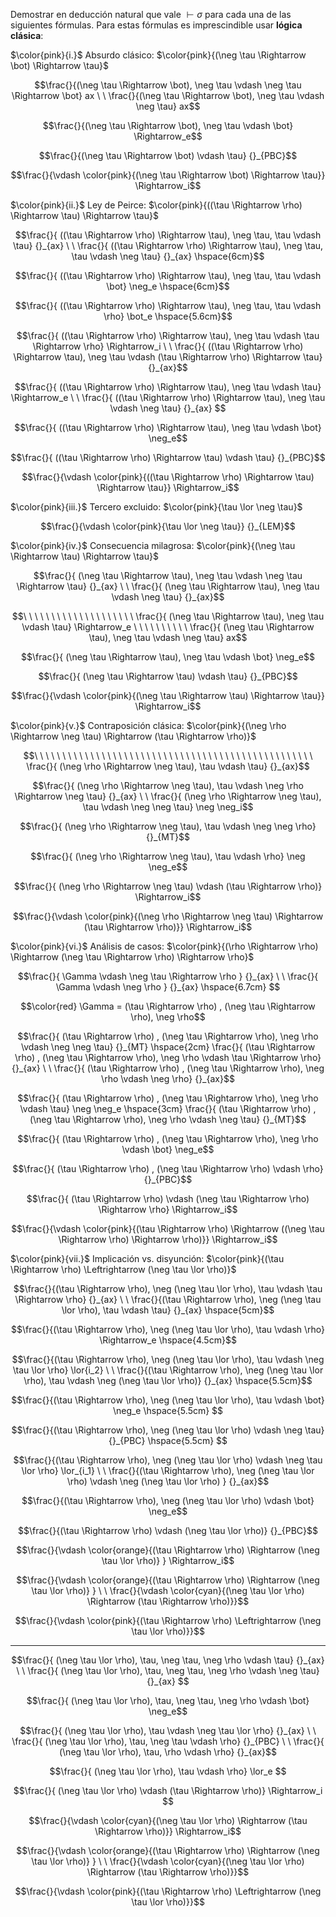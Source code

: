 Demostrar en deducción natural que vale $\vdash \sigma$ para cada una de las siguientes fórmulas. Para estas fórmulas es imprescindible usar **lógica clásica**:

$\color{pink}{i.}$ Absurdo clásico: $\color{pink}{(\neg \tau \Rightarrow \bot) \Rightarrow \tau}$






```math
\frac{}{(\neg \tau \Rightarrow \bot), \neg \tau \vdash \neg \tau \Rightarrow \bot} ax
\ \
\frac{}{(\neg \tau \Rightarrow \bot), \neg \tau \vdash \neg \tau} ax
```
```math
\frac{}{(\neg \tau \Rightarrow \bot), \neg \tau \vdash \bot} \Rightarrow_e
```
```math
\frac{}{(\neg \tau \Rightarrow \bot) \vdash \tau} {}_{PBC}
```
```math
\frac{}{\vdash \color{pink}{(\neg \tau \Rightarrow \bot) \Rightarrow \tau}} \Rightarrow_i
```

$\color{pink}{ii.}$ Ley de Peirce: $\color{pink}{((\tau \Rightarrow \rho) \Rightarrow \tau) \Rightarrow \tau}$





```math
\frac{}{ ((\tau \Rightarrow \rho) \Rightarrow \tau), \neg \tau, \tau \vdash \tau} {}_{ax}
\ \
\frac{}{ ((\tau \Rightarrow \rho) \Rightarrow \tau), \neg \tau, \tau \vdash \neg \tau} {}_{ax}
\hspace{6cm}
```
```math
\frac{}{ ((\tau \Rightarrow \rho) \Rightarrow \tau), \neg \tau, \tau \vdash \bot} \neg_e
\hspace{6cm}
```
```math
\frac{}{ ((\tau \Rightarrow \rho) \Rightarrow \tau), \neg \tau, \tau \vdash \rho} \bot_e
\hspace{5.6cm}
```
```math
\frac{}{ ((\tau \Rightarrow \rho) \Rightarrow \tau), \neg \tau \vdash \tau \Rightarrow \rho} \Rightarrow_i
\ \
\frac{}{ ((\tau \Rightarrow \rho) \Rightarrow \tau), \neg \tau \vdash (\tau \Rightarrow \rho) \Rightarrow \tau} {}_{ax}
```
```math
\frac{}{ ((\tau \Rightarrow \rho) \Rightarrow \tau), \neg \tau \vdash \tau} \Rightarrow_e
\ \
\frac{}{ ((\tau \Rightarrow \rho) \Rightarrow \tau), \neg \tau \vdash \neg \tau} {}_{ax} 
```
```math
\frac{}{ ((\tau \Rightarrow \rho) \Rightarrow \tau), \neg \tau \vdash \bot} \neg_e
```
```math
\frac{}{ ((\tau \Rightarrow \rho) \Rightarrow \tau) \vdash \tau} {}_{PBC}
```
```math
\frac{}{\vdash \color{pink}{((\tau \Rightarrow \rho) \Rightarrow \tau) \Rightarrow \tau}} \Rightarrow_i
```


$\color{pink}{iii.}$ Tercero excluido: $\color{pink}{\tau \lor \neg \tau}$




```math
\frac{}{\vdash \color{pink}{\tau \lor \neg \tau}} {}_{LEM}
```


$\color{pink}{iv.}$ Consecuencia milagrosa: $\color{pink}{(\neg \tau \Rightarrow \tau) \Rightarrow \tau}$



```math
\frac{}{ (\neg \tau \Rightarrow \tau), \neg \tau \vdash \neg \tau \Rightarrow \tau} {}_{ax}
\ \
\frac{}{ (\neg \tau \Rightarrow \tau), \neg \tau \vdash \neg \tau} {}_{ax}
```
```math
\ \ \ \ \ \ \ \ \ \ \ \ \ \ \ \ \ \ \ \
\frac{}{ (\neg \tau \Rightarrow \tau), \neg \tau \vdash \tau} \Rightarrow_e
\ \ \ \ \ \ \ \ \ \
\frac{}{ (\neg \tau \Rightarrow \tau), \neg \tau \vdash \neg \tau} ax
```
```math
\frac{}{ (\neg \tau \Rightarrow \tau), \neg \tau \vdash \bot} \neg_e
```
```math
\frac{}{ (\neg \tau \Rightarrow \tau) \vdash \tau} {}_{PBC}
```
```math
\frac{}{\vdash \color{pink}{(\neg \tau \Rightarrow \tau) \Rightarrow \tau}} \Rightarrow_i
```

$\color{pink}{v.}$ Contraposición clásica: $\color{pink}{(\neg \rho \Rightarrow \neg \tau) \Rightarrow (\tau \Rightarrow \rho)}$



```math
\ \ \ \ \ \ \ \ \ \ \ \ \ \ \ \ \ \ \ \ \ \ \ \ \ \ \ \ \ \ \ \ \ \ \ \ \ \ \ \ \ \ \ \ \ \ \ \ \ \
\frac{}{ (\neg \rho \Rightarrow \neg \tau), \tau \vdash   \tau} {}_{ax}
```
```math
\frac{}{ (\neg \rho \Rightarrow \neg \tau), \tau \vdash \neg \rho \Rightarrow \neg \tau} {}_{ax}
\ \
\frac{}{ (\neg \rho \Rightarrow \neg \tau), \tau \vdash  \neg \neg \tau} \neg \neg_i
```
```math
\frac{}{ (\neg \rho \Rightarrow \neg \tau), \tau \vdash \neg \neg \rho}  {}_{MT}
```
```math
\frac{}{ (\neg \rho \Rightarrow \neg \tau), \tau \vdash \rho} \neg \neg_e
```
```math
\frac{}{ (\neg \rho \Rightarrow \neg \tau) \vdash (\tau \Rightarrow \rho)} \Rightarrow_i
```
```math
\frac{}{\vdash \color{pink}{(\neg \rho \Rightarrow \neg \tau) \Rightarrow (\tau \Rightarrow \rho)}} \Rightarrow_i
```

$\color{pink}{vi.}$ Análisis de casos: $\color{pink}{(\rho \Rightarrow \rho) \Rightarrow (\neg \tau \Rightarrow \rho) \Rightarrow \rho}$





```math
\frac{}{ \Gamma \vdash \neg \tau \Rightarrow \rho } {}_{ax}

 \ \

 \frac{}{ \Gamma \vdash \neg  \rho } {}_{ax}

\hspace{6.7cm}

```
```math
\color{red} \Gamma = (\tau \Rightarrow \rho) ,  (\neg \tau \Rightarrow \rho), \neg \rho
```
```math
\frac{}{ (\tau \Rightarrow \rho) ,  (\neg \tau \Rightarrow \rho), \neg \rho \vdash \neg \neg \tau} {}_{MT}

\hspace{2cm}

\frac{}{ (\tau \Rightarrow \rho) ,  (\neg \tau \Rightarrow \rho), \neg \rho \vdash \tau \Rightarrow \rho} {}_{ax}
\ \
\frac{}{ (\tau \Rightarrow \rho) ,  (\neg \tau \Rightarrow \rho), \neg \rho \vdash \neg \rho} {}_{ax}
```
```math
\frac{}{ (\tau \Rightarrow \rho) ,  (\neg \tau \Rightarrow \rho), \neg \rho \vdash \tau} \neg \neg_e
\hspace{3cm}
\frac{}{ (\tau \Rightarrow \rho) ,  (\neg \tau \Rightarrow \rho), \neg \rho \vdash \neg \tau} {}_{MT}
```
```math
\frac{}{ (\tau \Rightarrow \rho) ,  (\neg \tau \Rightarrow \rho), \neg \rho \vdash \bot} \neg_e
```
```math
\frac{}{ (\tau \Rightarrow \rho) ,  (\neg \tau \Rightarrow \rho) \vdash \rho} {}_{PBC}
```
```math
\frac{}{ (\tau \Rightarrow \rho) \vdash (\neg \tau \Rightarrow \rho) \Rightarrow \rho} \Rightarrow_i
```
```math
\frac{}{\vdash \color{pink}{(\tau \Rightarrow \rho) \Rightarrow ((\neg \tau \Rightarrow \rho) \Rightarrow \rho)}} \Rightarrow_i
```


$\color{pink}{vii.}$ Implicación vs. disyunción: $\color{pink}{(\tau \Rightarrow \rho) \Leftrightarrow (\neg \tau \lor \rho)}$



```math
\frac{}{(\tau \Rightarrow \rho), \neg (\neg \tau \lor \rho), \tau  \vdash  \tau \Rightarrow \rho} {}_{ax}
\ \
\frac{}{(\tau \Rightarrow \rho), \neg (\neg \tau \lor \rho), \tau  \vdash  \tau}  {}_{ax}
\hspace{5cm}
```
```math
\frac{}{(\tau \Rightarrow \rho), \neg (\neg \tau \lor \rho), \tau  \vdash  \rho} \Rightarrow_e
\hspace{4.5cm}
```
```math
\frac{}{(\tau \Rightarrow \rho), \neg (\neg \tau \lor \rho), \tau  \vdash \neg \tau \lor \rho} \lor{i_2}
\ \
\frac{}{(\tau \Rightarrow \rho), \neg (\neg \tau \lor \rho), \tau  \vdash \neg (\neg \tau \lor \rho)} {}_{ax}
\hspace{5.5cm}
```
```math
\frac{}{(\tau \Rightarrow \rho), \neg (\neg \tau \lor \rho), \tau  \vdash \bot} \neg_e
\hspace{5.5cm} 
```
```math
\frac{}{(\tau \Rightarrow \rho), \neg (\neg \tau \lor \rho)  \vdash \neg \tau} {}_{PBC}
\hspace{5.5cm} 
```                                    
```math
\frac{}{(\tau \Rightarrow \rho), \neg (\neg \tau \lor \rho)  \vdash \neg \tau \lor \rho} \lor_{i_1}
\ \
\frac{}{(\tau \Rightarrow \rho), \neg (\neg \tau \lor \rho)  \vdash \neg (\neg \tau \lor \rho) } {}_{ax}
```
```math
\frac{}{(\tau \Rightarrow \rho), \neg (\neg \tau \lor \rho)  \vdash \bot} \neg_e
```
```math
\frac{}{(\tau \Rightarrow \rho) \vdash (\neg \tau \lor \rho)} {}_{PBC}
```
```math
\frac{}{\vdash \color{orange}{(\tau \Rightarrow \rho) \Rightarrow (\neg \tau \lor \rho)} } \Rightarrow_i
```
```math
\frac{}{\vdash \color{orange}{(\tau \Rightarrow \rho) \Rightarrow (\neg \tau \lor \rho)} }
\ \
\frac{}{\vdash \color{cyan}{(\neg \tau \lor \rho) \Rightarrow (\tau \Rightarrow \rho)}}
```
```math
\frac{}{\vdash \color{pink}{(\tau \Rightarrow \rho) \Leftrightarrow (\neg \tau \lor \rho)}}
```

---



```math
\frac{}{ (\neg \tau \lor \rho), \tau, \neg \tau, \neg \rho \vdash \tau}   {}_{ax}
\ \
\frac{}{ (\neg \tau \lor \rho), \tau, \neg \tau, \neg \rho \vdash \neg \tau}   {}_{ax}

```
```math
\frac{}{ (\neg \tau \lor \rho), \tau, \neg \tau, \neg \rho \vdash \bot}  \neg_e
```
```math
\frac{}{ (\neg \tau \lor \rho), \tau \vdash \neg \tau \lor \rho} {}_{ax}
\ \
\frac{}{ (\neg \tau \lor \rho), \tau, \neg \tau \vdash \rho} {}_{PBC}
\ \
\frac{}{ (\neg \tau \lor \rho), \tau, \rho \vdash \rho} {}_{ax}
```
```math
\frac{}{ (\neg \tau \lor \rho), \tau \vdash \rho} \lor_e

```
```math
\frac{}{ (\neg \tau \lor \rho) \vdash (\tau \Rightarrow \rho)} \Rightarrow_i

```
```math
\frac{}{\vdash \color{cyan}{(\neg \tau \lor \rho) \Rightarrow (\tau \Rightarrow \rho)}} \Rightarrow_i
```
```math
\frac{}{\vdash \color{orange}{(\tau \Rightarrow \rho) \Rightarrow (\neg \tau \lor \rho)} }
\ \
\frac{}{\vdash \color{cyan}{(\neg \tau \lor \rho) \Rightarrow (\tau \Rightarrow \rho)}}
```
```math
\frac{}{\vdash \color{pink}{(\tau \Rightarrow \rho) \Leftrightarrow (\neg \tau \lor \rho)}}
```